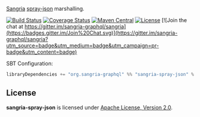 [Sangria](http://sangria-graphql.org/) [spray-json](https://github.com/spray/spray-json) marshalling.

[![Build Status](https://travis-ci.org/sangria-graphql-org/sangria-spray-json.svg?branch=master)](https://travis-ci.org/sangria-graphql-org/sangria-spray-json) [![Coverage Status](http://coveralls.io/repos/sangria-graphql-org/sangria-spray-json/badge.svg?branch=master&service=github)](http://coveralls.io/github/sangria-graphql-org/sangria-spray-json?branch=master) [![Maven Central](https://maven-badges.herokuapp.com/maven-central/org.sangria-graphql/sangria-spray-json_2.11/badge.svg)](https://maven-badges.herokuapp.com/maven-central/org.sangria-graphql/sangria-spray-json_2.11) [![License](http://img.shields.io/:license-Apache%202-brightgreen.svg)](http://www.apache.org/licenses/LICENSE-2.0.txt) [![Join the chat at https://gitter.im/sangria-graphql/sangria](https://badges.gitter.im/Join%20Chat.svg)](https://gitter.im/sangria-graphql/sangria?utm_source=badge&utm_medium=badge&utm_campaign=pr-badge&utm_content=badge)

SBT Configuration:

```scala
libraryDependencies += "org.sangria-graphql" %% "sangria-spray-json" % "1.0.1"
```

## License

**sangria-spray-json** is licensed under [Apache License, Version 2.0](http://www.apache.org/licenses/LICENSE-2.0).
